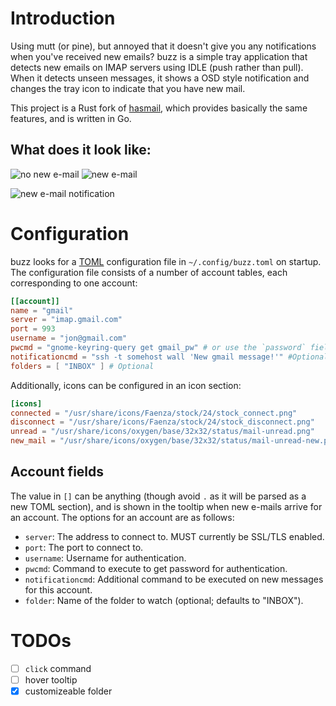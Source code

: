 # Introduction

Using mutt (or pine), but annoyed that it doesn't give you any
notifications when you've received new emails? buzz is a simple tray
application that detects new emails on IMAP servers using IDLE (push
rather than pull). When it detects unseen messages, it shows a OSD style
notification and changes the tray icon to indicate that you have new
mail.

This project is a Rust fork of
[hasmail](https://github.com/jonhoo/hasmail), which provides basically
the same features, and is written in Go.

## What does it look like:

![no new e-mail](assets/no-email.png?raw=true)
![new e-mail](assets/new-email.png?raw=true)

![new e-mail notification](assets/notification.png?raw=true)

# Configuration

buzz looks for a
[TOML](https://github.com/toml-lang/toml#user-content-example)
configuration file in `~/.config/buzz.toml` on startup. The
configuration file consists of a number of account tables, each corresponding
to one account:

```toml
[[account]]
name = "gmail"
server = "imap.gmail.com"
port = 993
username = "jon@gmail.com"
pwcmd = "gnome-keyring-query get gmail_pw" # or use the `password` field to set it in plain text
notificationcmd = "ssh -t somehost wall 'New gmail message!'" #Optional
folders = [ "INBOX" ] # Optional
```

Additionally, icons can be configured in an icon section:

```toml
[icons]
connected = "/usr/share/icons/Faenza/stock/24/stock_connect.png"
disconnect = "/usr/share/icons/Faenza/stock/24/stock_disconnect.png"
unread = "/usr/share/icons/oxygen/base/32x32/status/mail-unread.png"
new_mail = "/usr/share/icons/oxygen/base/32x32/status/mail-unread-new.png"
```

## Account fields

The value in `[]` can be anything (though avoid `.` as it will be parsed
as a new TOML section), and is shown in the tooltip when new e-mails
arrive for an account. The options for an account are as follows:

 - `server`: The address to connect to. MUST currently be SSL/TLS
   enabled.
 - `port`: The port to connect to.
 - `username`: Username for authentication.
 - `pwcmd`: Command to execute to get password for authentication.
 - `notificationcmd`: Additional command to be executed on new messages for this account.
 - `folder`: Name of the folder to watch (optional; defaults to "INBOX").

# TODOs

 - [ ] `click` command
 - [ ] hover tooltip
 - [x] customizeable folder
